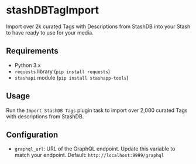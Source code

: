 # stashDBTagImport

Import over 2k curated Tags with Descriptions from StashDB into your Stash to have ready to use for your media.

## Requirements

- Python 3.x
- `requests` library (`pip install requests`)
- `stashapi` module (`pip install stashapp-tools`)

## Usage

Run the `Import StashDB Tags` plugin task to import over 2,000 curated Tags with descriptions from StashDB.

## Configuration

- `graphql_url`: URL of the GraphQL endpoint. Update this variable to match your endpoint. Default: `http://localhost:9999/graphql`

